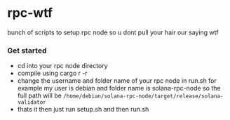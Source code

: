 # rpc-wtf
bunch of scripts to setup rpc node so u dont pull your hair our saying wtf


### Get started

- cd into your rpc node directory
- compile using cargo r -r
- change the username and folder name of your rpc node in run.sh
  for example my user is debian and folder name is solana-rpc-node so the full path will be `/home/debian/solana-rpc-node/target/release/solana-validator`
- thats it then just run setup.sh and then run.sh
